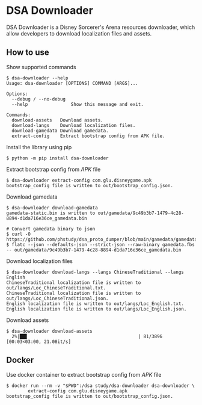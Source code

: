 # DSA Downloader

DSA Downloader is a Disney Sorcerer's Arena resources downloader, 
which allow developers to download localization files and assets.

## How to use

Show supported commands

```
$ dsa-downloader --help
Usage: dsa-downloader [OPTIONS] COMMAND [ARGS]...

Options:
  --debug / --no-debug
  --help                Show this message and exit.

Commands:
  download-assets   Download assets.
  download-langs    Download localization files.
  download-gamedata Download gamedata.
  extract-config    Extract bootstrap config from APK file.
```

Install the library using pip

```
$ python -m pip install dsa-downloader
```

Extract bootstrap config from *APK* file

```
$ dsa-downloader extract-config com.glu.disneygame.apk
bootstrap_config file is written to out/bootstrap_config.json.
```

Download gamedata

```
$ dsa-downloader download-gamedata
gamedata-static.bin is written to out/gamedata/9c49b3b7-1479-4c28-8894-d1da716e36ce_gamedata.bin

# Convert gamedata binary to json
$ curl -O https://github.com/phstudy/dsa_proto_dumper/blob/main/gamedata/gamedata.fbs
$ flatc --json --defaults-json --strict-json --raw-binary gamedata.fbs -- out/gamedata/9c49b3b7-1479-4c28-8894-d1da716e36ce_gamedata.bin
```

Download localization files

```
$ dsa-downloader download-langs --langs ChineseTraditional --langs English
ChineseTraditional localization file is written to out/langs/Loc_ChineseTraditional.txt.
ChineseTraditional localization file is written to out/langs/Loc_ChineseTraditional.json.
English localization file is written to out/langs/Loc_English.txt.
English localization file is written to out/langs/Loc_English.json.
```

Download assets

```
$ dsa-downloader download-assets
  2%|██▋                                         | 81/3896 [00:03<03:00, 21.08it/s]
```

## Docker

Use docker container to extract bootstrap config from *APK* file 

```
$ docker run --rm -v "$PWD":/dsa study/dsa-downloader dsa-downloader \
        extract-config com.glu.disneygame.apk
bootstrap_config file is written to out/bootstrap_config.json.
```
